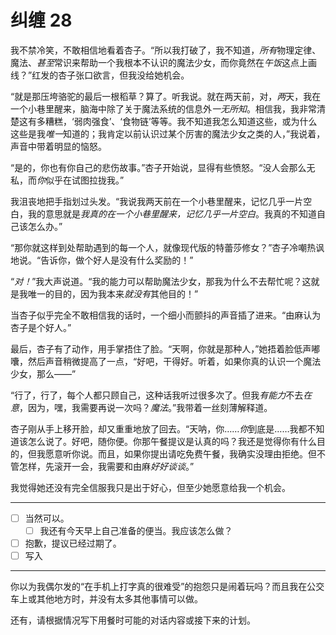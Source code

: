 # 纠缠 28

我不禁冷笑，不敢相信地看着杏子。“所以我打破了，我不知道，*所有*物理定律、魔法、*甚至*常识来帮助一个我根本不认识的魔法少女，而你竟然在*午饭*这点上画线？”红发的杏子张口欲言，但我没给她机会。

“就是那压垮骆驼的最后一根稻草？算了。听我说。就在两天前，对，*两*天，我在一个小巷里醒来，脑海中除了关于魔法系统的信息外*一无所知*。相信我，我非常清楚这有多糟糕，‘弱肉强食’、‘食物链’等等。我不知道我怎么知道这些，或为什么这些是我*唯一*知道的；我肯定以前认识过某个厉害的魔法少女之类的人，”我说着，声音中带着明显的恼怒。

“是的，你也有你自己的悲伤故事。”杏子开始说，显得有些愤怒。“没人会那么无私，而*你*似乎在试图拉拢我。”

我沮丧地把手指划过头发。“我说我两天前在一个小巷里醒来，记忆几乎一片空白，我的意思就是*我真的在一个小巷里醒来，记忆几乎一片空白*。我真的不知道自己该怎么办。”

“那你就这样到处帮助遇到的每一个人，就像现代版的特蕾莎修女？”杏子冷嘲热讽地说。“告诉你，做个好人是没有什么奖励的！”

“*对！*”我大声说道。“我的能力可以帮助魔法少女，那我为什么不去帮忙呢？这就是我唯一的目的，因为我本来*就没有*其他目的！”

当杏子似乎完全不敢相信我的话时，一个细小而颤抖的声音插了进来。“由麻认为杏子是个好人。”

最后，杏子有了动作，用手掌捂住了脸。“天啊，你就是那种人，”她捂着脸低声嘟囔，然后声音稍微提高了一点，“好吧，干得好。听着，如果你真的认识一个魔法少女，那么——”

“行了，行了，每个人都只顾自己，这种话我听过很多次了。但我*有能力*不去*在意*，因为，嘿，我需要再说一次吗？*魔法*。”我带着一丝刻薄解释道。

杏子刚从手上移开脸，却又重重地放了回去。“天呐，你……*你*到底是……我都不知道该怎么说了。好吧，随你便。你那午餐提议是认真的吗？我还是觉得你有什么目的，但我愿意听你说。而且，如果你提出请吃免费午餐，我确实没理由拒绝。但不管怎样，先滚开一会，我需要和由麻*好好谈谈*。”

我觉得她还没有完全信服我只是出于好心，但至少她愿意给我一个机会。

---

- [ ] 当然可以。
  - [ ] 我还有今天早上自己准备的便当。我应该怎么做？
- [ ] 抱歉，提议已经过期了。
- [ ] 写入

---

你以为我偶尔发的“在手机上打字真的很难受”的抱怨只是闹着玩吗？而且我在公交车上或其他地方时，并没有太多其他事情可以做。

还有，请根据情况写下用餐时可能的对话内容或接下来的计划。
